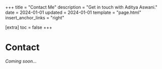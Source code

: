 +++
title = "Contact Me"
description = "Get in touch with Aditya Aswani."
date = 2024-01-01
updated = 2024-01-01
template = "page.html"
insert_anchor_links = "right"

[extra]
toc = false
+++

# Contact

*Coming soon...*